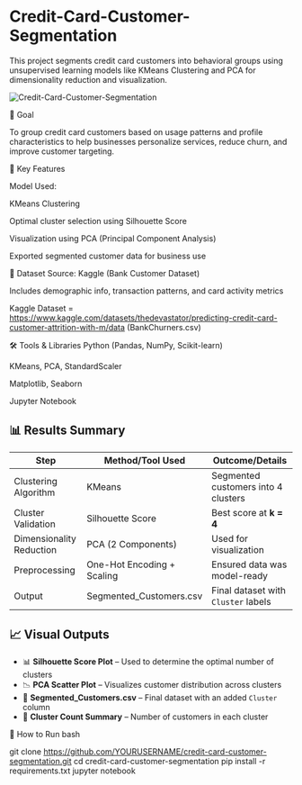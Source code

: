 # Credit-Card-Customer-Segmentation

This project segments credit card customers into behavioral groups using unsupervised learning models like KMeans Clustering and PCA for dimensionality reduction and visualization.

![Credit-Card-Customer-Segmentation](https://github.com/user-attachments/assets/1dbcb4f0-3dca-43bb-9f88-d54cf23827b5)



🎯 Goal

To group credit card customers based on usage patterns and profile characteristics to help businesses personalize services, reduce churn, and improve customer targeting.

🧠 Key Features

Model Used:

KMeans Clustering

Optimal cluster selection using Silhouette Score

Visualization using PCA (Principal Component Analysis)

Exported segmented customer data for business use

📂 Dataset
Source: Kaggle (Bank Customer Dataset)

Includes demographic info, transaction patterns, and card activity metrics

Kaggle Dataset = https://www.kaggle.com/datasets/thedevastator/predicting-credit-card-customer-attrition-with-m/data (BankChurners.csv)

🛠️ Tools & Libraries
Python (Pandas, NumPy, Scikit-learn)

KMeans, PCA, StandardScaler

Matplotlib, Seaborn

Jupyter Notebook

## 📊 Results Summary

| Step                  | Method/Tool Used       | Outcome/Details                           |
|-----------------------|------------------------|--------------------------------------------|
| Clustering Algorithm  | KMeans                 | Segmented customers into 4 clusters        |
| Cluster Validation    | Silhouette Score       | Best score at **k = 4**                    |
| Dimensionality Reduction | PCA (2 Components) | Used for visualization                     |
| Preprocessing         | One-Hot Encoding + Scaling | Ensured data was model-ready           |
| Output                | Segmented_Customers.csv | Final dataset with `Cluster` labels      |


## 📈 Visual Outputs

- 📊 **Silhouette Score Plot** – Used to determine the optimal number of clusters  
- 📉 **PCA Scatter Plot** – Visualizes customer distribution across clusters  
- 🧾 **Segmented_Customers.csv** – Final dataset with an added `Cluster` column  
- 📌 **Cluster Count Summary** – Number of customers in each cluster

🚀 How to Run
bash

git clone https://github.com/YOURUSERNAME/credit-card-customer-segmentation.git
cd credit-card-customer-segmentation
pip install -r requirements.txt
jupyter notebook
